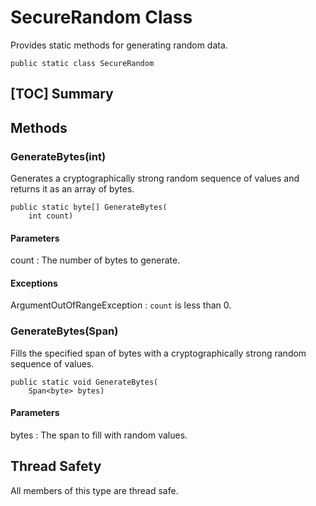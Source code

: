 # SecureRandom Class

Provides static methods for generating random data.

    public static class SecureRandom


## [TOC] Summary


## Methods


### GenerateBytes(int)

Generates a cryptographically strong random sequence of values and returns it as
an array of bytes.

    public static byte[] GenerateBytes(
        int count)

#### Parameters

count
: The number of bytes to generate.

#### Exceptions

ArgumentOutOfRangeException
: `count` is less than 0.


### GenerateBytes(Span<byte>)

Fills the specified span of bytes with a cryptographically strong random
sequence of values.

    public static void GenerateBytes(
        Span<byte> bytes)

#### Parameters

bytes
: The span to fill with random values.


## Thread Safety

All members of this type are thread safe.
